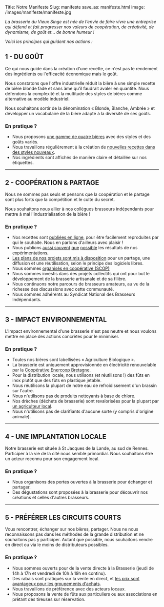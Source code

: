 Title: Notre Manifeste
Slug: manifeste
save_as: manifeste.html
image: /images/manifeste/manifeste.jpg


*La brasserie du Vieux Singe est née de l'envie de faire vivre une entreprise qui défend et fait progresser nos valeurs de coopération, de créativité, de dynamisme, de goût et… de bonne humeur !*

*Voici les principes qui guident nos actions :*


## 1 - DU GOÛT

Ce qui nous guide dans la création d'une recette, ce n'est pas le rendement des ingrédients ou l'efficacité économique mais le goût.

Nous constatons que l'offre industrielle réduit la bière à une simple recette de bière blonde fade et sans âme qu'il faudrait avaler en quantité.
Nous défendons la complexité et la multitude des styles de bières comme alternative au modèle industriel.

Nous souhaitons sortir de la dénomination « Blonde, Blanche, Ambrée » et développer un vocabulaire de la bière adapté à la diversité de ses goûts.

### En pratique ?

- Nous proposons [une gamme de quatre bières](/index.html#bieres) avec des styles et des goûts variés.
- Nous travaillons régulièrement à la création de [nouvelles recettes dans des styles nouveaux](/experimentations.html).
- Nos ingrédients sont affichés de manière claire et détaillée sur nos étiquettes.

---

## 2 - COOPÉRATION & PARTAGE

Nous ne sommes pas seuls et pensons que la coopération et le partage sont plus forts que la compétition et le culte du secret.

Nous souhaitons nous allier à nos collègues brasseurs indépendants pour mettre à mal l'industrialisation de la bière !

### En pratique ?

- Nos recettes sont [publiées en ligne](/recettes/), pour être facilement reproduites par qui le souhaite. Nous en parlons d'ailleurs avec plaisir !
- Nous publions [aussi souvent](/fabrication-laveuse-de-futs-open-source.html) [que](/un-an.html) [possible](/du-larochelle.html) les résultats de nos expérimentations.
- [Les plans de nos projets sont mis à disposition](/fabrication-laveuse-de-futs-open-source.html) pour un partage, une diffusion et une réutilisation, selon le principe des logiciels libres.
- Nous sommes [organisés en coopérative (SCOP)](scop.html)
- Nous sommes investis dans des projets collectifs qui ont pour but le développement de la brasserie artisanale et de sa filière.
- Nous continuons notre parcours de brasseurs amateurs, au vu de la richesse des discussions avec cette communauté.
- Nous sommes adhérents au Syndicat National des Brasseurs Indépendants.

---

## 3 - IMPACT ENVIRONNEMENTAL

L'impact environnemental d'une brasserie n'est pas neutre et nous voulons mettre en place des actions concrètes pour le minimiser.

### En pratique ?

- Toutes nos bières sont labellisées « Agriculture Biologique ».
- La brasserie est uniquement approvisionnée en électricité renouvelable par la [Coopérative Enercoop Bretagne](https://bretagne.enercoop.fr/).
- Pour la distribution locale, nous utilisons (et réutilisons !) des fûts en inox plutôt que des fûts en plastique jetable.
- Nous réutilisons la plupart de notre eau de refroidissement d'un brassin sur l'autre.
- Nous n'utilisons pas de produits nettoyants à base de chlore.
- Nos drèches (déchets de brasserie) sont revalorisées pour la plupart par [un agriculteur local](http://www.lespetitschapelais.fr/).
- Nous n'utilisons pas de clarifiants d'aucune sorte (y compris d'origine animale).

---

## 4 - UNE IMPLANTATION LOCALE

Notre brasserie est située à St Jacques de la Lande, au sud de Rennes.
Participer à la vie de la cité nous semble primordial.
Nous souhaitons être un acteur reconnu pour son engagement local.


### En pratique ?

- Nous organisons des portes ouvertes à la brasserie pour échanger et partager.
- Des dégustations sont proposées à la brasserie pour découvrir nos créations et celles d'autres brasseurs.

---

## 5 - PRÉFÉRER LES CIRCUITS COURTS

Vous rencontrer, échanger sur nos bières, partager.
Nous ne nous reconnaissons pas dans les méthodes de la grande distribution et ne souhaitons pas y participer.
Autant que possible, nous souhaitons vendre en direct ou via le moins de distributeurs possibles.

### En pratique ?

- Nous sommes ouverts pour de la vente directe à la Brasserie (jeudi de 14h à 17h et vendredi de 10h à 19h en continu).
- Des rabais sont pratiqués sur la vente en direct, et [les prix sont avantageux pour les groupements d'achats](cmmandes-groupees.html).
- Nous travaillons de préférence avec des acteurs locaux.
- Nous proposons la vente de fûts aux particuliers ou aux associations en prêtant des tireuses sur réservation.
